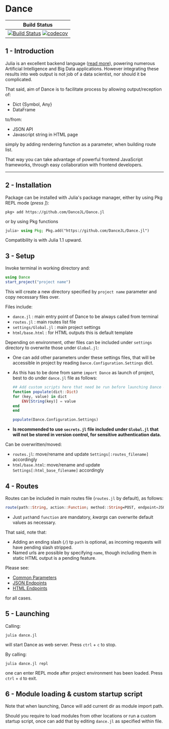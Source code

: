 # Dance

| **Build Status**                                       |
|:------------------------------------------------------:|
| [![Build Status](https://travis-ci.com/DanceJL/Dance.jl.svg?branch=master)](https://travis-ci.com/DanceJL/Dance.jl)  [![codecov](https://codecov.io/gh/DanceJL/Dance.jl/branch/master/graph/badge.svg)](https://codecov.io/gh/DanceJL/Dance.jl)|

## 1 - Introduction

Julia is an excellent backend language ([read more](https://cloud4scieng.org/2018/12/13/julia-distributed-computing-in-the-cloud/)), powering numerous Artificial Intelligence and Big Data applications.
However integrating these results into web output is not job of a data scientist, nor should it be complicated.

That said, aim of Dance is to facilitate process by allowing output/reception of:

- Dict {Symbol, Any}
- DataFrame

to/from:

- JSON API
- Javascript string in HTML page

simply by adding rendering function as a parameter, when building route list.

That way you can take advantage of powerful frontend JavaScript frameworks, through easy collaboration with frontend developers.

---

## 2 - Installation

Package can be installed with Julia's package manager, either by using Pkg REPL mode (*press ]*):

```
pkg> add https://github.com/DanceJL/Dance.jl
```

or by using Pkg functions

```julia
julia> using Pkg; Pkg.add("https://github.com/DanceJL/Dance.jl")
```

Compatibility is with Julia 1.1 upward.


## 3 - Setup

Invoke terminal in working directory and:

```julia
using Dance
start_project("project name")
```

This will create a new directory specified by `project name` parameter and copy necessary files over.

Files include:

- `dance.jl` : main entry point of Dance to be always called from terminal
- `routes.jl` : main routes list file
- `settings/Global.jl` : main project settings
- `html/base.html` : for HTML outputs this is default template

Depending on environment, other files can be included under `settings` directory to overwrite those under `Global.jl`:

- One can add other parameters under these settings files, that will be accessible in project by reading `Dance.Configuration.Settings` dict.
- As this has to be done from same `import Dance` as launch of project, best to do under `dance.jl` file as follows:

	```julia
	## Add custom scripts here that need be run before launching Dance ##
	function populate(dict::Dict)
    for (key, value) in dict
        ENV[String(key)] = value
    end
	end

	populate(Dance.Configuration.Settings)
	```

- **Is recommended to use `secrets.jl` file included under `Global.jl` that will not be stored in version control, for sensitive authentication data.**

Can be overwritten/moved:

- `routes.jl`: move/rename and update `Settings[:routes_filename]` accordingly
- `html/base.html`: move/rename and update `Settings[:html_base_filename]` accordingly

## 4 - Routes

Routes can be included in main routes file (`routes.jl` by default), as follows:

```julia
route(path::String, action::Function; method::String=POST, endpoint=JSON, html_file::String=Configuration.Settings[:html_base_filename]*".html", name::Union{Symbol,Nothing}=nothing)
```

- Just `path`and `function` are mandatory, *kwargs* can overwrite default values as necessary.

That said, note that:
- Adding an ending slash (`/`) tp `path` is optional, as incoming requests will have pending slash stripped.
- Named urls are possible by specifying `name`, though including them in static HTML output is a pending feature.

Please see:
- [Common Parameters](docs/routes/common_parameters.md)
- [JSON Endpoints](docs/routes/endoints_json.md)
- [HTML Endpoints](docs/routes/endpoints_html.md)

for all cases.

## 5 - Launching

Calling:

```
julia dance.jl
```
will start Dance as web server.
Press `ctrl` + `c` to stop.

By calling:

```
julia dance.jl repl
```
one can enter REPL mode after project environment has been loaded.
Press `ctrl` + `d` to exit.

## 6 - Module loading & custom startup script
Note that when launching, Dance will add current dir as module import path.

Should you require to load modules from other locations or run a custom startup script, once can add that by editing `dance.jl` as specified within file.
